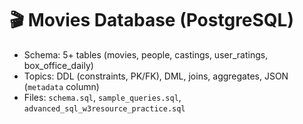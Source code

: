 # 🎬 Movies Database (PostgreSQL)

- Schema: 5+ tables (movies, people, castings, user_ratings, box_office_daily)
- Topics: DDL (constraints, PK/FK), DML, joins, aggregates, JSON (`metadata` column)
- Files: `schema.sql`, `sample_queries.sql`, `advanced_sql_w3resource_practice.sql`
